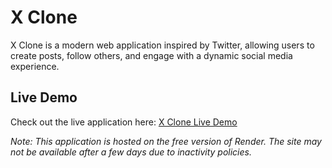 # X Clone

X Clone is a modern web application inspired by Twitter, allowing users to create posts, follow others, and engage with a dynamic social media experience.

## Live Demo

Check out the live application here: [X Clone Live Demo](https://x-clone-npwq.onrender.com/)


*Note: This application is hosted on the free version of Render. The site may not be available after a few days due to inactivity policies.*
